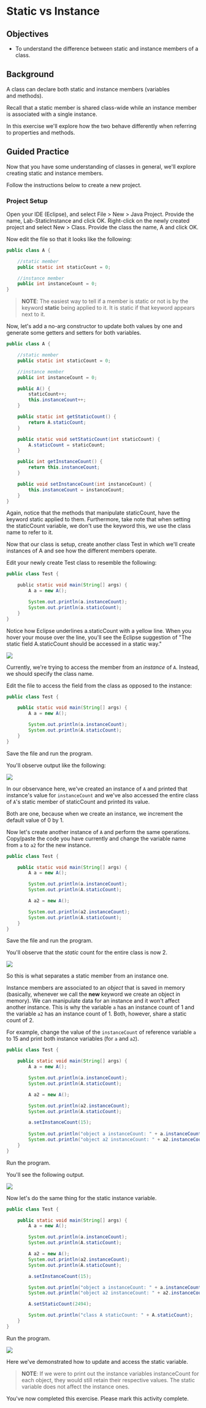# Static vs Instance

## Objectives

* To understand the difference between static and instance members of a class. 

## Background

A class can declare both static and instance members (variables and methods).

Recall that a static member is shared class-wide while an instance member is associated with a single instance.

In this exercise we'll explore how the two behave differently when referring to properties and methods.

## Guided Practice

Now that you have some understanding of classes in general, we'll explore creating static and instance members.

Follow the instructions below to create a new project. 

### Project Setup

Open your IDE (Eclipse), and select File > New > Java Project. Provide the name, Lab-StaticInstance and click OK. Right-click on the newly created project and select New > Class. Provide the class the name, A and click OK.

Now edit the file so that it looks like the following:

```java
public class A {

    //static member
    public static int staticCount = 0;

    //instance member
    public int instanceCount = 0;
}
```

> **NOTE**: The easiest way to tell if a member is static or not is by the keyword **static** being applied to it. It is static if that keyword appears next to it.

Now, let's add a no-arg constructor to update both values by one and generate some getters and setters for both variables.

```java
public class A {

    //static member
    public static int staticCount = 0;

    //instance member
    public int instanceCount = 0;

    public A() {
        staticCount++;
        this.instanceCount++;
    }

    public static int getStaticCount() {
        return A.staticCount;
    }

    public static void setStaticCount(int staticCount) {
        A.staticCount = staticCount;
    }

    public int getInstanceCount() {
        return this.instanceCount;
    }

    public void setInstanceCount(int instanceCount) {
        this.instanceCount = instanceCount;
    }
}
```

Again, notice that the methods that manipulate staticCount, have the keyword static applied to them. Furthermore, take note that when setting the staticCount variable, we don't use the keyword this, we use the class name to refer to it.

Now that our class is setup, create another class Test in which we'll create instances of A and see how the different members operate.

Edit your newly create Test class to resemble the following:

```java
public class Test {

    public static void main(String[] args) {
        A a = new A();

        System.out.println(a.instanceCount);
        System.out.println(a.staticCount);
    }
}
```
Notice how Eclipse underlines a.staticCount with a yellow line. When you hover your mouse over the line, you'll see the Eclipse suggestion of "The static field A.staticCount should be accessed in a static way."

![](images/image-1.png)

Currently, we're trying to access the member from an _instance_ of `A`. Instead, we should specify the class name.

Edit the file to access the field from the class as opposed to the instance:

```java
public class Test {

    public static void main(String[] args) {
        A a = new A();

        System.out.println(a.instanceCount);
        System.out.println(A.staticCount);
    }
}
```

Save the file and run the program.

You'll observe output like the following:

![](images/image-2.png)

In our observance here, we've created an instance of `A` and printed that instance's value for `instanceCount` and we've also accessed the entire class of `A`'s static member of staticCount and printed its value.

Both are one, because when we create an instance, we increment the default value of 0 by 1.

Now let's create another instance of `A` and perform the same operations. Copy/paste the code you have currently and change the variable name from `a` to `a2` for the new instance.

```java
public class Test {

    public static void main(String[] args) {
        A a = new A();

        System.out.println(a.instanceCount);
        System.out.println(A.staticCount);

        A a2 = new A();

        System.out.println(a2.instanceCount);
        System.out.println(A.staticCount);
    }
}
```

Save the file and run the program.

You'll observe that the _static_ count for the entire class is now 2.

![](images/image-3.png)

So this is what separates a static member from an instance one.

Instance members are associated to an _object_ that is saved in memory (basically, whenever we call the **new** keyword we create an object in memory). We can manipulate data for an instance and it won't affect another instance. This is why the variable `a` has an instance count of 1 and the variable `a2` has an instance count of 1. Both, however, share a static count of 2. 

For example, change the value of the `instanceCount` of reference variable `a` to 15 and print both instance variables (for `a` and `a2`).

```java
public class Test {

    public static void main(String[] args) {
        A a = new A();

        System.out.println(a.instanceCount);
        System.out.println(A.staticCount);

        A a2 = new A();

        System.out.println(a2.instanceCount);
        System.out.println(A.staticCount);

        a.setInstanceCount(15);
   
        System.out.println("object a instanceCount: " + a.instanceCount);
        System.out.println("object a2 instanceCount: " + a2.instanceCount);
    }
}
```

Run the program.

You'll see the following output.

![](images/image-4.png)

Now let's do the same thing for the static instance variable.

```java
public class Test {

    public static void main(String[] args) {
        A a = new A();

        System.out.println(a.instanceCount);
        System.out.println(A.staticCount);

        A a2 = new A();
        System.out.println(a2.instanceCount);
        System.out.println(A.staticCount);

        a.setInstanceCount(15);

        System.out.println("object a instanceCount: " + a.instanceCount);
        System.out.println("object a2 instanceCount: " + a2.instanceCount);

        A.setStaticCount(2494);

        System.out.println("class A staticCount: " + A.staticCount);
    }
}
```

Run the program.

![](images/image-5.png)

Here we've demonstrated how to update and access the static variable.

> **NOTE**: If we were to print out the instance variables instanceCount for each object, they would still retain their respective values. The static variable does not affect the instance ones.

You've now completed this exercise. Please mark this activity complete.